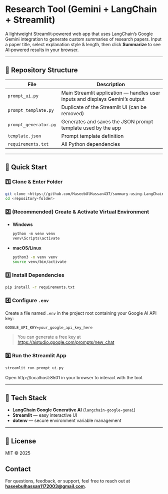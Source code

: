 
# Research Tool (Gemini + LangChain + Streamlit)

A lightweight Streamlit‑powered web app that uses LangChain’s Google Gemini integration to generate custom summaries of research papers. Input a paper title, select explanation style & length, then click **Summarize** to see AI‑powered results in your browser.

---

## 📁 Repository Structure

| File | Description |
|-------|-------------|
| `prompt_ui.py` | Main Streamlit application — handles user inputs and displays Gemini’s output |
| `prompt_template.py` | Duplicate of the Streamlit UI (can be removed) |
| `prompt_generator.py` | Generates and saves the JSON prompt template used by the app |
| `template.json` | Prompt template definition |
| `requirements.txt` | All Python dependencies |

---

## 🚀 Quick Start

### 1️⃣ Clone & Enter Folder
```bash
git clone <https://github.com/HaseebUlHassan437/summary-using-LangChain-prompt-stemplate-.git>
cd <repository-folder>
```

### 2️⃣ (Recommended) Create & Activate Virtual Environment
- **Windows**
  ```powershell
  python -m venv venv
  venv\Scripts\activate
  ```
- **macOS/Linux**
  ```bash
  python3 -m venv venv
  source venv/bin/activate
  ```

### 3️⃣ Install Dependencies
```bash
pip install -r requirements.txt
```

### 4️⃣ Configure `.env`
Create a file named `.env` in the project root containing your Google AI API key:
```env
GOOGLE_API_KEY=your_google_api_key_here
```
> You can generate a free key at https://aistudio.google.com/prompts/new_chat

### 5️⃣ Run the Streamlit App
```bash
streamlit run prompt_ui.py
```
Open http://localhost:8501 in your browser to interact with the tool.

---

## 🔧 Tech Stack

- **LangChain Google Generative AI** (`langchain-google-genai`)  
- **Streamlit** — easy interactive UI  
- **dotenv** — secure environment variable management  

---

## 📄 License

MIT © 2025
## Contact

For questions, feedback, or support, feel free to reach out at **haseebulhassan1172003@gmail.com**.


